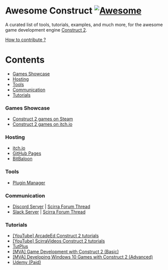 # Awesome Construct [![Awesome](https://cdn.rawgit.com/sindresorhus/awesome/d7305f38d29fed78fa85652e3a63e154dd8e8829/media/badge.svg)](https://github.com/sindresorhus/awesome)
A curated list of tools, tutorials, examples, and much more, for the awesome game development engine [Construct 2](https://www.scirra.com/construct2).

[How to contribute ?](https://github.com/armaldio/awesome-construct/blob/master/Contribute.md)

# Contents

- [Games Showcase](#games-showcase)
- [Hosting](#hosting)
- [Tools](#tools)
- [Communication](#communication)
- [Tutorials](#tutorials)

### Games Showcase
* [Construct 2 games on Steam](http://steamcommunity.com/sharedfiles/filedetails/?id=103535227)
* [Construct 2 games on itch.io](https://itch.io/games/tag-construct-2)

### Hosting
* [itch.io](http://www.itch.io)
* [GitHub Pages](http://pages.github.com)
* [BitBaloon](https://www.bitballoon.com)

### Tools
* [Plugin Manager](https://armaldio.itch.io/construct-2-plugin-manager)

### Communication
* [Discord Server](https://discord.gg/8RJBHbX) | [Scirra Forum Thread](https://www.scirra.com/forum/there-is-a-construct-2-discord-server-chat-app-join-us_t181854)
* [Slack Server](https://scirra.slack.com) | [Scirra Forum Thread](https://www.scirra.com/forum/live-span-class-posthilit-chat-span-for-scirra-com_p1003130?#p1003130)

### Tutorials
* [[YouTube] ArcadeEd Construct 2 tutorials](https://www.youtube.com/playlist?list=PLmyh0_jcCzcoPTgHkm4CJSw_sdK5lPSb_)
* [[YouTube] ScirraVideos Construct 2 tutorials](https://www.youtube.com/user/ScirraVideos/playlists)
* [TutPlus](https://gamedevelopment.tutsplus.com/categories/construct-2)
* [[MVA] Game Development with Construct 2 (Basic)](https://mva.microsoft.com/en-US/training-courses/game-development-with-construct-2-8355) 
* [[MVA] Developing Windows 10 Games with Construct 2 (Advanced)](https://mva.microsoft.com/en-US/training-courses/developing-windows-10-games-with-construct-2-16335)
* [Udemy (Paid)](https://www.udemy.com/courses/search/?q=construct%202&src=ukw&lang=en)
